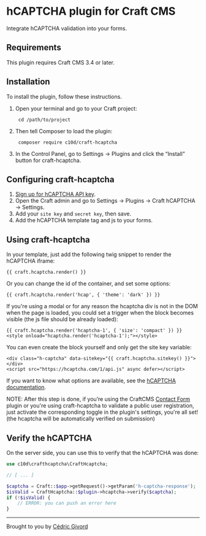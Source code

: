 # hCAPTCHA plugin for Craft CMS

Integrate hCAPTCHA validation into your forms.


## Requirements

This plugin requires Craft CMS 3.4 or later.


## Installation

To install the plugin, follow these instructions.

1. Open your terminal and go to your Craft project:

        cd /path/to/project

2. Then tell Composer to load the plugin:

        composer require c10d/craft-hcaptcha

3. In the Control Panel, go to Settings → Plugins and click the “Install” button for craft-hcaptcha.


## Configuring craft-hcaptcha

1. [Sign up for hCAPTCHA API key](https://dashboard.hcaptcha.com).
2. Open the Craft admin and go to Settings → Plugins → Craft hCAPTCHA → Settings.
3. Add your `site key` and `secret key`, then save.
4. Add the hCAPTCHA template tag and js to your forms.


## Using craft-hcaptcha

In your template, just add the following twig snippet to render the hCAPTCHA iframe:

```twig
{{ craft.hcaptcha.render() }}
```

Or you can change the id of the container, and set some options:

```twig
{{ craft.hcaptcha.render('hcap', { 'theme': 'dark' }) }}
```

If you're using a modal or for any reason the hcaptcha div is not in the DOM when the page is loaded, you could set a trigger when the block becomes visible (the js file should be already loaded):

```twig
{{ craft.hcaptcha.render('hcaptcha-1', { 'size': 'compact' }) }}
<style onload="hcaptcha.render('hcaptcha-1');"></style>
```

You can even create the block yourself and only get the site key variable:

```twig
<div class="h-captcha" data-sitekey="{{ craft.hcaptcha.sitekey() }}"></div>
<script src="https://hcaptcha.com/1/api.js" async defer></script>
```

If you want to know what options are available, see the [hCAPTCHA documentation](https://docs.hcaptcha.com/configuration).

NOTE: After this step is done, if you’re using the CraftCMS [Contact Form](https://plugins.craftcms.com/contact-form) plugin or you're using craft-hcaptcha to validate a public user registration, just activate the corresponding toggle in the plugin's settings, you're all set! (the hcaptcha will be automatically verified on submission)


## Verify the hCAPTCHA

On the server side, you can use this to verify that the hCAPTCHA was done:

```php
use c10d\crafthcaptcha\CraftHcaptcha;

// [ ... ]

$captcha = Craft::$app->getRequest()->getParam('h-captcha-response');
$isValid = CraftHcaptcha::$plugin->hcaptcha->verify($captcha);
if (!$isValid) {
    // ERROR: you can push an error here
}
```


---

Brought to you by [Cédric Givord](https://c10d.dev)
